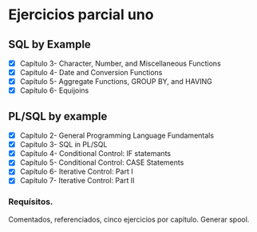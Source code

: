 # Ejercicios parcial uno
## SQL by Example

- [x] Capítulo 3- Character, Number, and Miscellaneous Functions
- [x] Capítulo 4- Date and Conversion Functions
- [x] Capítulo 5- Aggregate Functions, GROUP BY, and HAVING
- [x] Capítulo 6- Equijoins

## PL/SQL by example

- [x] Capítulo 2- General Programming Language Fundamentals 
- [x] Capítulo 3- SQL in PL/SQL 
- [x] Capítulo 4- Conditional Control: IF statemants 
- [x] Capítulo 5- Conditional Control: CASE Statements
- [x] Capítulo 6- Iterative Control: Part I
- [x] Capítulo 7- Iterative Control: Part II

### Requísitos.
Comentados, referenciados, cinco ejercicios por capítulo.
Generar spool. 
